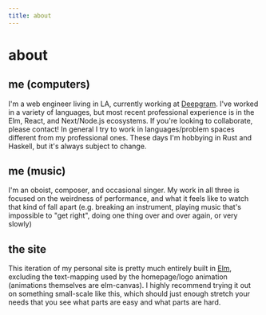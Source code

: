 ```yaml
---
title: about
---
```


# about

## me (computers)

I'm a web engineer living in LA, currently working at [Deepgram](https://deepgram.com). I've worked in a variety of languages, but most recent professional experience is in the Elm, React, and Next/Node.js ecosystems. If you're looking to collaborate, please contact! In general I try to work in languages/problem spaces different from my professional ones. These days I'm hobbying in Rust and Haskell, but it's always subject to change.

## me (music)

I'm an oboist, composer, and occasional singer. My work in all three is focused on the weirdness of performance, and what it feels like to watch that kind of fall apart (e.g. breaking an instrument, playing music that's impossible to "get right", doing one thing over and over again, or very slowly)

## the site

This iteration of my personal site is pretty much entirely built in [Elm](https://elm-lang.org/), excluding the text-mapping used by the homepage/logo animation (animations themselves are elm-canvas). I highly recommend trying it out on something small-scale like this, which should just enough stretch your needs that you see what parts are easy and what parts are hard.
